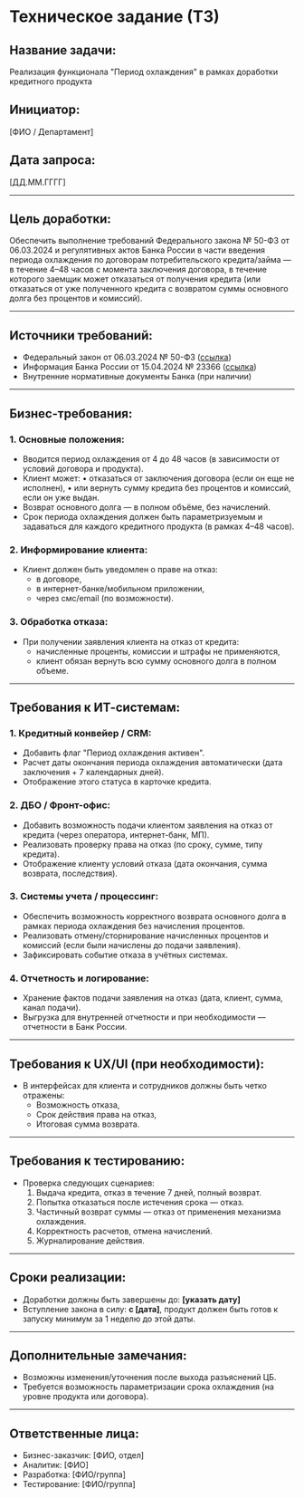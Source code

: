 # Техническое задание (ТЗ)

## Название задачи:
Реализация функционала "Период охлаждения" в рамках доработки кредитного продукта

## Инициатор:
[ФИО / Департамент]

## Дата запроса:
[ДД.ММ.ГГГГ]

---

## Цель доработки:
Обеспечить выполнение требований Федерального закона № 50-ФЗ от 06.03.2024 и регулятивных актов Банка России в части введения периода охлаждения по договорам потребительского кредита/займа — в течение 4–48 часов с момента заключения договора, в течение которого заемщик может отказаться от получения кредита (или отказаться от уже полученного кредита с возвратом суммы основного долга без процентов и комиссий).

---

## Источники требований:
- Федеральный закон от 06.03.2024 № 50-ФЗ ([ссылка](https://sozd.duma.gov.ru/bill/804702-8))
- Информация Банка России от 15.04.2024 № 23366 ([ссылка](https://www.cbr.ru/press/event/?id=23366))
- Внутренние нормативные документы Банка (при наличии)

---

## Бизнес-требования:

### 1. Основные положения:
- Вводится период охлаждения от 4 до 48 часов (в зависимости от условий договора и продукта).
- Клиент может:
	•	отказаться от заключения договора (если он еще не исполнен),
	•	или вернуть сумму кредита без процентов и комиссий, если он уже выдан.
- Возврат основного долга — в полном объёме, без начислений.
- Срок периода охлаждения должен быть параметризуемым и задаваться для каждого кредитного продукта (в рамках 4–48 часов).

### 2. Информирование клиента:
- Клиент должен быть уведомлен о праве на отказ: 
  - в договоре,
  - в интернет-банке/мобильном приложении,
  - через смс/email (по возможности).

### 3. Обработка отказа:
- При получении заявления клиента на отказ от кредита:
  - начисленные проценты, комиссии и штрафы не применяются,
  - клиент обязан вернуть всю сумму основного долга в полном объеме.

---

## Требования к ИТ-системам:

### 1. Кредитный конвейер / CRM:
- Добавить флаг "Период охлаждения активен".
- Расчет даты окончания периода охлаждения автоматически (дата заключения + 7 календарных дней).
- Отображение этого статуса в карточке кредита.

### 2. ДБО / Фронт-офис:
- Добавить возможность подачи клиентом заявления на отказ от кредита (через оператора, интернет-банк, МП).
- Реализовать проверку права на отказ (по сроку, сумме, типу кредита).
- Отображение клиенту условий отказа (дата окончания, сумма возврата, последствия).

### 3. Системы учета / процессинг:
- Обеспечить возможность корректного возврата основного долга в рамках периода охлаждения без начисления процентов.
- Реализовать отмену/сторнирование начисленных процентов и комиссий (если были начислены до подачи заявления).
- Зафиксировать событие отказа в учётных системах.

### 4. Отчетность и логирование:
- Хранение фактов подачи заявления на отказ (дата, клиент, сумма, канал подачи).
- Выгрузка для внутренней отчетности и при необходимости — отчетности в Банк России.

---

## Требования к UX/UI (при необходимости):
- В интерфейсах для клиента и сотрудников должны быть четко отражены:
  - Возможность отказа,
  - Срок действия права на отказ,
  - Итоговая сумма возврата.

---

## Требования к тестированию:
- Проверка следующих сценариев:
  1. Выдача кредита, отказ в течение 7 дней, полный возврат.
  2. Попытка отказаться после истечения срока — отказ.
  3. Частичный возврат суммы — отказ от применения механизма охлаждения.
  4. Корректность расчетов, отмена начислений.
  5. Журналирование действия.

---

## Сроки реализации:
- Доработки должны быть завершены до: **[указать дату]**
- Вступление закона в силу: **с [дата]**, продукт должен быть готов к запуску минимум за 1 неделю до этой даты.

---

## Дополнительные замечания:
- Возможны изменения/уточнения после выхода разъяснений ЦБ.
- Требуется возможность параметризации срока охлаждения (на уровне продукта или договора).

---

## Ответственные лица:
- Бизнес-заказчик: [ФИО, отдел]
- Аналитик: [ФИО]
- Разработка: [ФИО/группа]
- Тестирование: [ФИО/группа]
